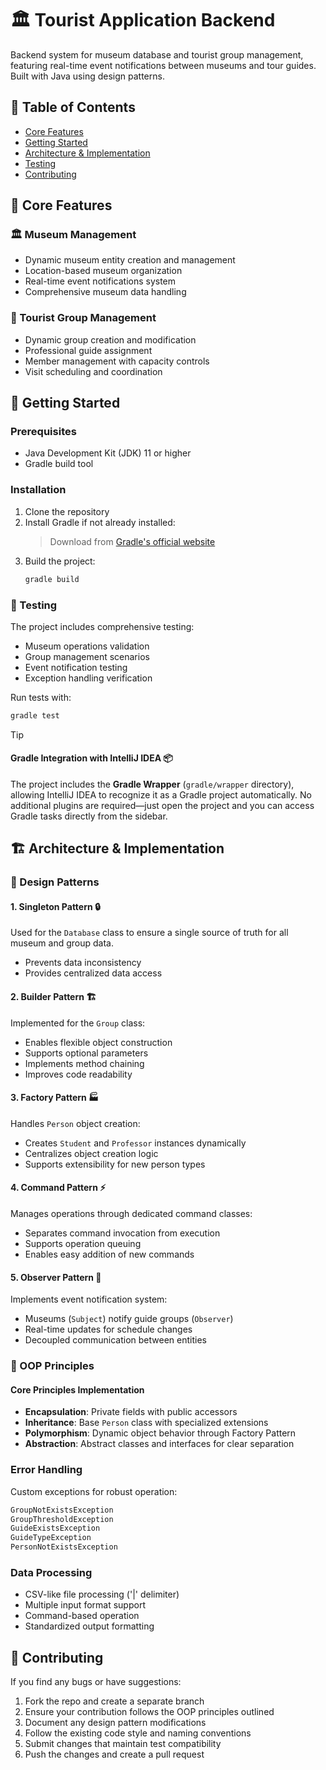 # 🏛️ Tourist Application Backend

Backend system for museum database and tourist group management, featuring real-time event notifications between museums and tour guides. Built with Java using design patterns.

## 📑 Table of Contents
- [Core Features](#-core-features)
- [Getting Started](#-getting-started)
- [Architecture & Implementation](https://github.com/florian-ariasu/tourist-application-backend/blob/main/README.md#%EF%B8%8F-architecture--implementation)
- [Testing](#-testing)
- [Contributing](#-contributing)

## 🎯 Core Features

### 🏛️ Museum Management
- Dynamic museum entity creation and management
- Location-based museum organization
- Real-time event notifications system
- Comprehensive museum data handling

### 👥 Tourist Group Management
- Dynamic group creation and modification
- Professional guide assignment
- Member management with capacity controls
- Visit scheduling and coordination

## 🚀 Getting Started

### Prerequisites
- Java Development Kit (JDK) 11 or higher
- Gradle build tool

### Installation
1. Clone the repository
2. Install Gradle if not already installed:
   > Download from [Gradle's official website](https://gradle.org/install/)
3. Build the project:
   ```bash
   gradle build
   ```

### 📝 Testing
The project includes comprehensive testing:
- Museum operations validation
- Group management scenarios
- Event notification testing
- Exception handling verification

Run tests with:
```bash
gradle test
```

> [!TIP]  
> #### Gradle Integration with IntelliJ IDEA 📦  
> The project includes the **Gradle Wrapper** (`gradle/wrapper` directory), allowing IntelliJ IDEA to recognize it as a Gradle project automatically. No additional plugins are required—just open the project and you can access Gradle tasks directly from the sidebar.

## 🏗️ Architecture & Implementation

### 🎨 Design Patterns

#### 1. Singleton Pattern 🔒
Used for the `Database` class to ensure a single source of truth for all museum and group data.
- Prevents data inconsistency
- Provides centralized data access

#### 2. Builder Pattern 🏗️
Implemented for the `Group` class:
- Enables flexible object construction
- Supports optional parameters
- Implements method chaining
- Improves code readability

#### 3. Factory Pattern 🏭
Handles `Person` object creation:
- Creates `Student` and `Professor` instances dynamically
- Centralizes object creation logic
- Supports extensibility for new person types

#### 4. Command Pattern ⚡
Manages operations through dedicated command classes:
- Separates command invocation from execution
- Supports operation queuing
- Enables easy addition of new commands

#### 5. Observer Pattern 👀
Implements event notification system:
- Museums (`Subject`) notify guide groups (`Observer`)
- Real-time updates for schedule changes
- Decoupled communication between entities

### 🧱 OOP Principles

#### Core Principles Implementation
- **Encapsulation**: Private fields with public accessors
- **Inheritance**: Base `Person` class with specialized extensions
- **Polymorphism**: Dynamic object behavior through Factory Pattern
- **Abstraction**: Abstract classes and interfaces for clear separation

### Error Handling
Custom exceptions for robust operation:
```java
GroupNotExistsException
GroupThresholdException
GuideExistsException
GuideTypeException
PersonNotExistsException
```

### Data Processing
- CSV-like file processing ('|' delimiter)
- Multiple input format support
- Command-based operation
- Standardized output formatting

## 🤝 Contributing
If you find any bugs or have suggestions:

1. Fork the repo and create a separate branch
2. Ensure your contribution follows the OOP principles outlined
3. Document any design pattern modifications
4. Follow the existing code style and naming conventions
5. Submit changes that maintain test compatibility
6. Push the changes and create a pull request
